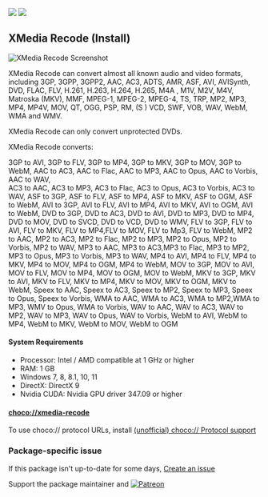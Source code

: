[![](https://img.shields.io/chocolatey/v/xmedia-recode?color=green&label=xmedia-recode)](https://chocolatey.org/packages/xmedia-recode) [![](https://img.shields.io/chocolatey/dt/xmedia-recode)](https://chocolatey.org/packages/xmedia-recode)

## XMedia Recode (Install)
![XMedia Recode Screenshot](https://www.xmedia-recode.de/en/media/image1.jpg)
	
XMedia Recode can convert almost all known audio and video formats, including 3GP, 3GPP, 3GPP2, AAC, AC3, ADTS, AMR, ASF, AVI, AVISynth, DVD, FLAC, FLV, H.261, H.263, H.264, H.265, M4A , M1V, M2V, M4V, Matroska (MKV), MMF, MPEG-1, MPEG-2, MPEG-4, TS, TRP, MP2, MP3, MP4, MP4V, MOV, QT, OGG, PSP, RM, (S ) VCD, SWF, VOB, WAV, WebM, WMA and WMV.

XMedia Recode can only convert unprotected DVDs.

XMedia Recode converts:

3GP to AVI, 3GP to FLV, 3GP to MP4, 3GP to MKV, 3GP to MOV, 3GP to WebM,
AAC to AC3, AAC to Flac, AAC to MP3, AAC to Opus, AAC to Vorbis, AAC to WAV,  
AC3 to AAC, AC3 to MP3, AC3 to Flac, AC3 to Opus, AC3 to Vorbis, AC3 to WAV, 
ASF to 3GP, ASF to FLV, ASF to MP4, ASF to MKV, ASF to OGM, ASF to WebM,
AVI to 3GP, AVI to FLV, AVI to MP4, AVI to MKV, AVI to OGM, AVI to WebM,
DVD to 3GP, DVD to AC3, DVD to AVI, DVD to MP3, DVD to MP4, DVD to MOV, 
DVD to SVCD, DVD to VCD, DVD to WMV, 
FLV to 3GP, FLV to AVI, FLV to MKV, FLV to MP4,FLV to MOV,  FLV to Mp3, FLV to WebM, 
MP2 to AAC, MP2 to AC3, MP2 to Flac, MP2 to MP3, MP2 to Opus, MP2 to Vorbis, MP2 to WAV, 
MP3 to AAC, MP3 to AC3,MP3 to Flac, MP3 to MP2, MP3 to Opus, MP3 to Vorbis, MP3 to WAV,
MP4 to AVI, MP4 to FLV, MP4 to MKV, MP4 to MOV, MP4 to OGM, MP4 to WebM,
MOV to 3GP, MOV to AVI, MOV to FLV, MOV to MP4, MOV to OGM, MOV to WebM,
MKV to 3GP, MKV to AVI, MKV to FLV, MKV to MP4, MKV to MOV, MKV to OGM, 
MKV to WebM,
Speex to AAC, Speex to AC3, Speex to MP2, Speex to MP3, Speex to Opus, Speex to Vorbis,
WMA to AAC, WMA to AC3, WMA to MP2,WMA to MP3, WMV to Opus, WMA to Vorbis, 
WAV to AAC, WAV to AC3, WAV to MP2, WAV to MP3, WAV to Opus, WAV to Vorbis,
WebM to AVI, WebM to MP4, WebM to MKV, WebM to MOV, WebM to OGM	


#### System Requirements

* Processor: Intel / AMD compatible at 1 GHz or higher
* RAM: 1 GB
* Windows 7, 8, 8.1, 10, 11
* DirectX: DirectX 9
* Nvidia CUDA: Nvidia GPU driver 347.09 or higher

#### [choco://xmedia-recode](choco://xmedia-recode)
To use choco:// protocol URLs, install [(unofficial) choco:// Protocol support ](https://chocolatey.org/packages/choco-protocol-support)

### Package-specific issue
If this package isn't up-to-date for some days, [Create an issue](https://github.com/tunisiano187/Chocolatey-packages/issues/new/choose)

Support the package maintainer and [![Patreon](https://cdn.jsdelivr.net/gh/tunisiano187/Chocolatey-packages@d15c4e19c709e7148588d4523ffc6dd3cd3c7e5e/icons/patreon.png)](https://www.patreon.com/tunisiano)
